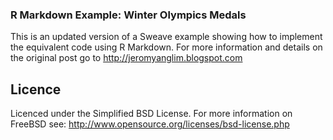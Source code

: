 
### R Markdown Example: Winter Olympics Medals
This is an updated version of a Sweave example showing how to implement the equivalent code using R Markdown.  For more information and details on the original post go to <http://jeromyanglim.blogspot.com>


## Licence
Licenced under the Simplified BSD License.
For more information on FreeBSD see: 
http://www.opensource.org/licenses/bsd-license.php
